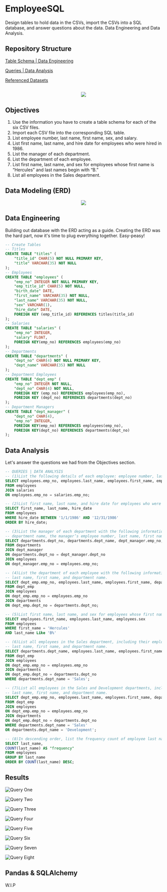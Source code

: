 # EmployeeSQL
Design tables to hold data in the CSVs, import the CSVs into a SQL database, and answer questions about the data. Data Engineering and Data Analysis.

## Repository Structure
[Table Schema | Data Engineering](SQL/schema.sql)  

[Queries | Data Analysis](SQL/queries.sql)   

[Referenced Datasets](Data)   
##  
<p align="center">
  <img src="https://i.imgur.com/EEgqAQf.png">
</p>

## Objectives  
1. Use the information you have to create a table schema for each of the six CSV files.
2. Import each CSV file into the corresponding SQL table.
3. List employee number, last name, first name, sex, and salary.
4. List first name, last name, and hire date for employees who were hired in 1986.
5. List the manager of each department.
6. List the department of each employee.
7. List first name, last name, and sex for employees whose first name is “Hercules” and last names begin with “B.”
8. List all employees in the Sales department.

## Data Modeling (ERD)
<p align="center">
  <img src="https://i.imgur.com/AmnTlrJ.png">
</p>

## Data Engineering 
Building out database with the ERD acting as a guide. Creating the ERD was the hard part, now it's time to plug everything together. Easy-peasy!
```SQL
-- Create Tables
-- Titles
CREATE TABLE "titles" (
    "title_id" CHAR(5) NOT NULL PRIMARY KEY,
    "title" VARCHAR(35) NOT NULL
);
-- Employees
CREATE TABLE "employees" (
    "emp_no" INTEGER NOT NULL PRIMARY KEY,
    "emp_title_id" CHAR(5) NOT NULL,
    "birth_date" DATE,
    "first_name" VARCHAR(35) NOT NULL,
    "last_name" VARCHAR(35) NOT NULL,
    "sex" VARCHAR(1),
    "hire_date" DATE,
    FOREIGN KEY (emp_title_id) REFERENCES titles(title_id)
);
-- Salaries 
CREATE TABLE "salaries" (
    "emp_no" INTEGER,
    "salary" FLOAT,
    FOREIGN KEY(emp_no) REFERENCES employees(emp_no)
);
-- Departments
CREATE TABLE "departments" (
    "dept_no" CHAR(4) NOT NULL PRIMARY KEY,
    "dept_name" VARCHAR(35) NOT NULL
);
-- Department Employees
CREATE TABLE "dept_emp" (
    "emp_no" INTEGER NOT NULL,
    "dept_no" CHAR(4) NOT NULL,
    FOREIGN KEY (emp_no) REFERENCES employees(emp_no),
    FOREIGN KEY (dept_no) REFERENCES departments(dept_no)
);
-- Department Managers
CREATE TABLE "dept_manager" (
    "dept_no" CHAR(4),
    "emp_no" INTEGER,
    FOREIGN KEY(emp_no) REFERENCES employees(emp_no),
    FOREIGN KEY(dept_no) REFERENCES departments(dept_no)
);

```
## Data Analysis 
Let's answer the questions we had from the Objectives section.
```SQL
-- QUERIES | DATA ANALYSIS
-- (1)List the following details of each employee: employee number, last name, first name, sex, and salary.
SELECT employees.emp_no, employees.last_name, employees.first_name, employees.sex, salaries.salary
FROM employees
JOIN salaries
ON employees.emp_no = salaries.emp_no;

-- (2)List first name, last name, and hire date for employees who were hired in 1986.
SELECT first_name, last_name, hire_date 
FROM employees
WHERE hire_date BETWEEN '1/1/1986' AND '12/31/1986'
ORDER BY hire_date;

-- (3)List the manager of each department with the following information: department number, 
-- department name, the manager’s employee number, last name, first name.
SELECT departments.dept_no, departments.dept_name, dept_manager.emp_no, employees.last_name, employees.first_name
FROM departments
JOIN dept_manager
ON departments.dept_no = dept_manager.dept_no
JOIN employees
ON dept_manager.emp_no = employees.emp_no;

-- (4)List the department of each employee with the following information: employee number, 
-- last name, first name, and department name.
SELECT dept_emp.emp_no, employees.last_name, employees.first_name, departments.dept_name
FROM dept_emp
JOIN employees
ON dept_emp.emp_no = employees.emp_no
JOIN departments
ON dept_emp.dept_no = departments.dept_no;

-- (5)List first name, last name, and sex for employees whose first name is “Hercules” and last names begin with “B.”
SELECT employees.first_name, employees.last_name, employees.sex
FROM employees
WHERE first_name = 'Hercules'
AND last_name Like 'B%'

-- (6)List all employees in the Sales department, including their employee number, 
-- last name, first name, and department name.
SELECT departments.dept_name, employees.last_name, employees.first_name
FROM dept_emp
JOIN employees
ON dept_emp.emp_no = employees.emp_no
JOIN departments
ON dept_emp.dept_no = departments.dept_no
WHERE departments.dept_name = 'Sales';

-- (7)List all employees in the Sales and Development departments, including their employee number, 
-- last name, first name, and department name.
SELECT dept_emp.emp_no, employees.last_name, employees.first_name, departments.dept_name
FROM dept_emp
JOIN employees
ON dept_emp.emp_no = employees.emp_no
JOIN departments
ON dept_emp.dept_no = departments.dept_no
WHERE departments.dept_name = 'Sales' 
OR departments.dept_name = 'Development';

-- (8)In descending order, list the frequency count of employee last names, i.e., how many employees share each last name.
SELECT last_name,
COUNT(last_name) AS "frequency"
FROM employees
GROUP BY last_name
ORDER BY COUNT(last_name) DESC;
```

## Results
![Query One](Images/Query1.png)

![Query Two](Images/Query2.png) 

![Query Three](Images/Query3.png) 

![Query Four](Images/Query4.png)

![Query Five](Images/Query5.png) 

![Query Six](Images/Query6.png) 

![Query Seven](Images/Query7.png) 

![Query Eight](Images/Query8.png) 

## Pandas & SQLAlchemy 
W.I.P
